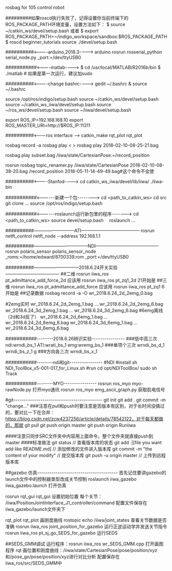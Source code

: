 rosbag for 105 control robot

#########如果roscd执行失败了，记得设置你当前终端下的ROS_PACKAGE_PATH环境变量，设置方法如下：
$ source ~/catkin_ws/devel/setup.bash 或者
$ export ROS_PACKAGE_PATH=~/indigo_workspace/sandbox:$ROS_PACKAGE_PATH
$ roscd beginner_tutorials
source ./devel/setup.bash

##########<----arduino,2018.3---->
arduino
rosrun rosserial_python serial_node.py _port:=/dev/ttyUSB0

###########<----matlab---->
$ cd /usr/local/MATLAB/R2016b/bin
$ ./matlab # 如果是第一次运行，建议加sudo

##########<----change bashrc---->
gedit ~/.bashrc &
source ~/.bashrc

source /opt/ros/indigo/setup.bash
source ~/catkin_ws/devel/setup.bash
source ~/catkin_ws_iiwa/devel/setup.bash
source ~/ros_ws/devel/setup.bash
source ~/iiwa/devel/setup.bash

export ROS_IP=192.168.168.10
export ROS_MASTER_URI=http://$ROS_IP:11311

##########<---ros interface -->
catkin_make
rqt_plot rqt_plot

rosbag record -a
rosbag play <  >    rosbag play 2018-02-10-08-25-21.bag

rosbag play subset.bag /iiwa/state/CartesianPose:=/record_position

rosrun rosbag topic_renamer.py /iiwa/state/CartesianPose 2018-02-10-08-38-20.bag /record_position 2018-05-11-14-49-49.bag#这个命令不会使

##########<----Stanfod---->
cd catkin_ws_iiwa/devel/lib/iiwa/
./iiwa-bin


###########<------新建一个包-------->
cd <path_to_catkin_ws>
cd src
git clone ...
source /opt/ros/indigo/setup.bash

###########<------roslaunch运行新包里的程序------->
 cd <path_to_catkin_ws>
 source devel/setup.bash
　roslaunch ...

##########—————————ATI—————————————
 rosrun netft_control netft_node --address 192.168.1.1

##########————————————NDI——————————————
rosrun polaris_sensor polaris_sensor_node _roms:=/home/edward/8700339.rom _port:=/dev/ttyUSB0

##########——————————2018.6.24开关实验————————————
##二维
rosrun iiwa_ros pt_admittance_add_force_2d 
应该用
 rosrun iiwa_ros pt_zq1_2d
21开始是
##三维
rosrun iiwa_ros pt_admittance_add_force
应该用
 rosrun iiwa_ros pt_zq1
6开始是
##记录数据
 rosbag record -a -O wr_2018.6.24_2d_2emg_0.bag


#2emg实时
wr_2018.6.24_2d_2emg_1.bag
...
wr_2018.6.24_2d_2emg_6.bag
wr_2018.6.24_3d_2emg_1.bag
...
wr_2018.6.24_3d_2emg_6.bag
#6emg离线（2d和3d反了）
wr_2018.6.24_2d_6emg_1.bag
...
wr_2018.6.24_2d_6emg_6.bag
wr_2018.6.24_3d_6emg_1.bag
...
wr_2018.6.24_3d_6emg_6.bag

###########--------2018.6.26辨识实验----------------
###低中高三次
ndi:wrndi_bs_1  ATI:wrati_bs_1   emg:wremg_bs_1
###单项个三次
wrndi_bs_d_1
wrndi_bs_z_1
g
###方向各三次
wrndi_bs_x_1

###########--------ndi和git----------------
#NDI
#install
sh NDI_ToolBox_v5-001-017_for_Linux.sh
#run
cd opt/NDIToolBox/
sudo sh Track

###########--------MYO----------------
 rosrun ros_myo myo-rawNode.py    打开myo通讯
 rosrun ros_myo emg_ascii_graph.py   获取肌电信号


#git-------------------------------------------
git init
git add .
git commit -m "change..."
###注意在pull和push时要注意是否版本有区别，对于长时间没搞过的，要对比一下在合并：https://blog.csdn.net/zcw4237256/article/details/78542122，对于每天都做的，那就
git pull
git push origin master
git push origin Runiiwa

####注意只同步SRC文件夹中内容用上面命令，整个文件夹就直接push到master
####标准做法
git status // 查看版本库的状态
git add .|[file you want add like README.md] // 添加修改的文件进入版本库
git commit -m "the content of your modify" // 提交版本库
git push -u origin master // 上传到远程版本库




##gazebo 仿真---------------------------------------
首先记住要讲gazebo的launch文件中的控制器类型改成关节控制
 roslaunch iiwa_gazebo iiwa_gazebo.launch 打开仿真

  rosrun rqt_gui rqt_gui  设置初始位置 每个关节：
/iiwa/PositionJointInterface_J1_controller/command
配置文件保存在iiwa_gazebo/launch文件夹下

  rqt_plot rqt_plot   画刚度曲线
rostopic echo /iiwa/joint_states 查看关节数据是否准确
rosrun iiwa_ros joint_position_for_gazebo 运行正逆运动学并发送关节指令
rosrun iiwa_ros pt_sj_go_SEDS_for_gazebo 运行SEDS

##SEDS_GMM调试
运行程序：rosrun iiwa_ros wr_SEDS_GMM.cpp
打开画图程序 rqt
画位置和刚度曲线：/iiwa/state/CartesianPose/pose/position/xyz和/pose_go/pose/position/xyz进行对比分析
配置保存在iiwa_ros/src/SEDS_GMM中

